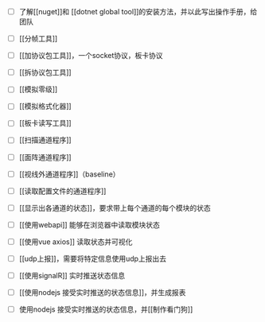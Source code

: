 - [ ] 了解[[nuget]]和 [[dotnet global tool]]的安装方法，并以此写出操作手册，给团队 

- [ ] [[分帧工具]]

- [ ] [[加协议包工具]]，一个socket协议，板卡协议

- [ ] [[拆协议包工具]]

- [ ] [[模拟零级]]

- [ ] [[模拟格式化器]]

- [ ] [[板卡读写工具]]

- [ ] [[扫描通道程序]]

- [ ] [[面阵通道程序]]

- [ ] [[视线外通道程序]]（baseline）

- [ ] [[读取配置文件的通道程序]]

- [ ] [[显示出各通道的状态]]，要求带上每个通道的每个模块的状态

- [ ] [[使用webapi]] 能够在浏览器中读取模块状态

- [ ] [[使用vue axios]] 读取状态并可视化

- [ ] [[udp上报]]，需要将特定信息使用udp上报出去

- [ ] [[使用signalR]] 实时推送状态信息

- [ ] [[使用nodejs 接受实时推送的状态信息]]，并生成报表

- [ ] 使用nodejs 接受实时推送的状态信息，并[[制作看门狗]]